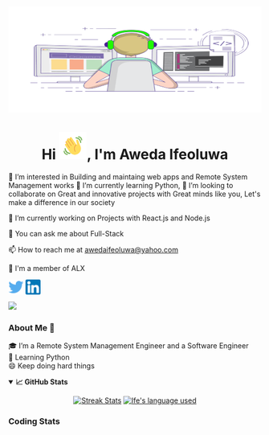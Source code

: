 <img align="center" alt="Coding" width="600" height="210" src="https://github.com/ifelove/ifelove/blob/main/ife_code.gif">

<h1 align="center">Hi <img src="https://github.com/ifelove/ifelove/blob/main/Wave.gif" height="55px" width="55px">, I'm Aweda Ifeoluwa</h1>

<!-- Updating my readme for GitHub-->


<p align="center">

    


</p>



👀 I’m interested in Building and maintaing web apps and Remote System Management works
🌱 I’m currently learning Python,
💞️ I’m looking to collaborate on Great and innovative projects with Great minds like you, Let's make a difference in our society

🔭 I’m currently working on Projects with React.js and Node.js

💬 You can ask me about Full-Stack

📫 How to reach me at awedaifeoluwa@yahoo.com

🔭 I'm a member of ALX

<p align="left">
<a href="https://twitter.com/lovethSir" target="blank"><img align="center" src="https://github.com/ifelove/ifelove/blob/main/social_icons/twitter.png" title = "Twitter" alt="" height="30" /></a>
<a href="https://www.linkedin.com/in/aweda-ifeoluwa-b91b9976/" target="blank"><img align="center" src="https://github.com/ifelove/ifelove/blob/main/social_icons/linkedin.png" alt="" title = "Linkedin" height="30" /></a>
</p>

![](https://visitor-badge.glitch.me/badge?page_id=ifelove.ifelove&left_color=green&right_color=red)
<br />

<!--For adding Gif
<p><img align="right" alt="GIF" src="https://github.com/mitul3737/mitul3737/blob/main/github%20readme.gif" width="500" height="350" /></p>-->

### About Me 🚀

🎓 I’m a Remote System Management Engineer and a Software Engineer </br>
🌱 Learning Python</br>
😄 Keep doing hard things </br>

<details open="">
  <summary><b>📈 GitHub Stats</b></summary>
  <p align="center">
    <a href="https://github.com/ifelove/ifelove"><img alt="Streak Stats" src="https://github-readme-streak-stats.herokuapp.com/?user=ifelove&theme=highcontrast"/></a>
    <a href="https://github.com/mitul3737/mitul3737"><img alt="Ife's language used" src="https://github-readme-stats.vercel.app/api/top-langs/?username=ifelove&layout=compact&langs_count=8&theme=gruvbox" width=40%/></a>
  
</details>

 <!--Adding private contributions count to total commits count
![Anurag's GitHub stats](https://github-readme-stats.vercel.app/api?username=mitul3737&count_private=true)-->
<!--
![Anurag's GitHub stats](https://github-readme-stats.vercel.app/api?username=anuraghazra&hide=contribs,prs)-->
<!--Showing icons
![Anurag's GitHub stats](https://github-readme-stats.vercel.app/api?username=anuraghazra&show_icons=true)-->
<!--theme colour change
![Anurag's GitHub stats](https://github-readme-stats.vercel.app/api?username=mitul3737&show_icons=true&theme=merko/dark/ radical/ merko/ gruvbox/ tokyonight/ onedark/ cobalt/ synthwave/highcontrast/ dracula)-->

### Coding Stats

<!--..-->
